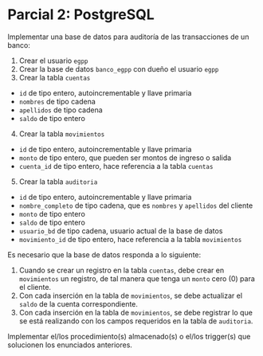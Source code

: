 # Parcial 2: PostgreSQL

Implementar una base de datos para auditoría de las transacciones de un banco:

1. Crear el usuario `egpp`
2. Crear la base de datos `banco_egpp` con dueño el usuario `egpp`
3. Crear la tabla `cuentas`
  - `id` de tipo entero, autoincrementable y llave primaria
  - `nombres` de tipo cadena
  - `apellidos` de tipo cadena
  - `saldo` de tipo entero
4. Crear la tabla `movimientos`
  - `id` de tipo entero, autoincrementable y llave primaria
  - `monto` de tipo entero, que pueden ser montos de ingreso o salida
  - `cuenta_id` de tipo entero, hace referencia a la tabla `cuentas`
5. Crear la tabla `auditoria`
  - `id` de tipo entero, autoincrementable y llave primaria
  - `nombre_completo` de tipo cadena, que es `nombres` y `apellidos` del cliente
  - `monto` de tipo entero
  - `saldo` de tipo entero  
  - `usuario_bd` de tipo cadena, usuario actual de la base de datos
  - `movimiento_id` de tipo entero, hace referencia a la tabla `movimientos`

Es necesario que la base de datos responda a lo siguiente:

1. Cuando se crear un registro en la tabla `cuentas`, debe crear en `movimientos` un registro, de tal manera que tenga un `monto` cero (0) para el cliente.
2. Con cada inserción en la tabla de `movimientos`, se debe actualizar el `saldo` de la cuenta correspondiente.
3. Con cada inserción en la tabla de `movimientos`, se debe registrar lo que se está realizando con los campos requeridos en la tabla de `auditoria`.

Implementar el/los procedimiento(s) almacenado(s) o el/los trigger(s) que solucionen los enunciados anteriores.
